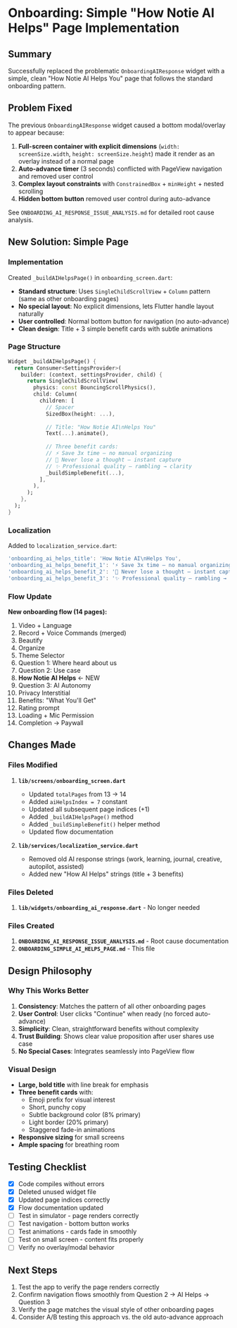 # Onboarding: Simple "How Notie AI Helps" Page Implementation

## Summary
Successfully replaced the problematic `OnboardingAIResponse` widget with a simple, clean "How Notie AI Helps You" page that follows the standard onboarding pattern.

## Problem Fixed
The previous `OnboardingAIResponse` widget caused a bottom modal/overlay to appear because:
1. **Full-screen container with explicit dimensions** (`width: screenSize.width`, `height: screenSize.height`) made it render as an overlay instead of a normal page
2. **Auto-advance timer** (3 seconds) conflicted with PageView navigation and removed user control
3. **Complex layout constraints** with `ConstrainedBox` + `minHeight` + nested scrolling
4. **Hidden bottom button** removed user control during auto-advance

See `ONBOARDING_AI_RESPONSE_ISSUE_ANALYSIS.md` for detailed root cause analysis.

## New Solution: Simple Page

### Implementation
Created `_buildAIHelpsPage()` in `onboarding_screen.dart`:
- **Standard structure**: Uses `SingleChildScrollView` + `Column` pattern (same as other onboarding pages)
- **No special layout**: No explicit dimensions, lets Flutter handle layout naturally
- **User controlled**: Normal bottom button for navigation (no auto-advance)
- **Clean design**: Title + 3 simple benefit cards with subtle animations

### Page Structure
```dart
Widget _buildAIHelpsPage() {
  return Consumer<SettingsProvider>(
    builder: (context, settingsProvider, child) {
      return SingleChildScrollView(
        physics: const BouncingScrollPhysics(),
        child: Column(
          children: [
            // Spacer
            SizedBox(height: ...),
            
            // Title: "How Notie AI\nHelps You"
            Text(...).animate(),
            
            // Three benefit cards:
            // ⚡ Save 3x time — no manual organizing
            // 🧠 Never lose a thought — instant capture
            // ✨ Professional quality — rambling → clarity
            _buildSimpleBenefit(...),
          ],
        ),
      );
    },
  );
}
```

### Localization
Added to `localization_service.dart`:
```dart
'onboarding_ai_helps_title': 'How Notie AI\nHelps You',
'onboarding_ai_helps_benefit_1': '⚡ Save 3x time — no manual organizing',
'onboarding_ai_helps_benefit_2': '🧠 Never lose a thought — instant capture',
'onboarding_ai_helps_benefit_3': '✨ Professional quality — rambling → clarity',
```

### Flow Update
**New onboarding flow (14 pages):**
1. Video + Language
2. Record + Voice Commands (merged)
3. Beautify
4. Organize
5. Theme Selector
6. Question 1: Where heard about us
7. Question 2: Use case
8. **How Notie AI Helps** ← NEW
9. Question 3: AI Autonomy
10. Privacy Interstitial
11. Benefits: "What You'll Get"
12. Rating prompt
13. Loading + Mic Permission
14. Completion → Paywall

## Changes Made

### Files Modified
1. **`lib/screens/onboarding_screen.dart`**
   - Updated `totalPages` from 13 → 14
   - Added `aiHelpsIndex = 7` constant
   - Updated all subsequent page indices (+1)
   - Added `_buildAIHelpsPage()` method
   - Added `_buildSimpleBenefit()` helper method
   - Updated flow documentation

2. **`lib/services/localization_service.dart`**
   - Removed old AI response strings (work, learning, journal, creative, autopilot, assisted)
   - Added new "How AI Helps" strings (title + 3 benefits)

### Files Deleted
1. **`lib/widgets/onboarding_ai_response.dart`** - No longer needed

### Files Created
1. **`ONBOARDING_AI_RESPONSE_ISSUE_ANALYSIS.md`** - Root cause documentation
2. **`ONBOARDING_SIMPLE_AI_HELPS_PAGE.md`** - This file

## Design Philosophy

### Why This Works Better
1. **Consistency**: Matches the pattern of all other onboarding pages
2. **User Control**: User clicks "Continue" when ready (no forced auto-advance)
3. **Simplicity**: Clean, straightforward benefits without complexity
4. **Trust Building**: Shows clear value proposition after user shares use case
5. **No Special Cases**: Integrates seamlessly into PageView flow

### Visual Design
- **Large, bold title** with line break for emphasis
- **Three benefit cards** with:
  - Emoji prefix for visual interest
  - Short, punchy copy
  - Subtle background color (8% primary)
  - Light border (20% primary)
  - Staggered fade-in animations
- **Responsive sizing** for small screens
- **Ample spacing** for breathing room

## Testing Checklist
- [x] Code compiles without errors
- [x] Deleted unused widget file
- [x] Updated page indices correctly
- [x] Flow documentation updated
- [ ] Test in simulator - page renders correctly
- [ ] Test navigation - bottom button works
- [ ] Test animations - cards fade in smoothly
- [ ] Test on small screen - content fits properly
- [ ] Verify no overlay/modal behavior

## Next Steps
1. Test the app to verify the page renders correctly
2. Confirm navigation flows smoothly from Question 2 → AI Helps → Question 3
3. Verify the page matches the visual style of other onboarding pages
4. Consider A/B testing this approach vs. the old auto-advance approach

